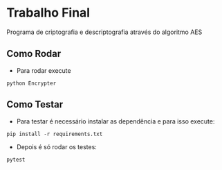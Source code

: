 # Trabalho Final

Programa de criptografia  e  descriptografia  através  do  algoritmo  AES


## Como Rodar

- Para rodar execute

```
python Encrypter
```

## Como Testar

- Para testar é necessário instalar as dependência e para isso execute:

```
pip install -r requirements.txt
```

- Depois é só rodar os testes:

```
pytest
```